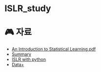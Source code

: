 # ISLR_study

# 🎮 자료
- [An Introduction to Statistical Learning.pdf](https://hastie.su.domains/ISLR2/ISLRv2_website.pdf)
- [Summary](https://www.notion.so/Introduction-to-Statistical-Learning-9bb4b650b8a44a6b8e074a8c314834af)
- [ISLR with python](https://github.com/JWarmenhoven/ISLR-python)
- [Data+](https://www.statlearning.com/resources-second-edition)
